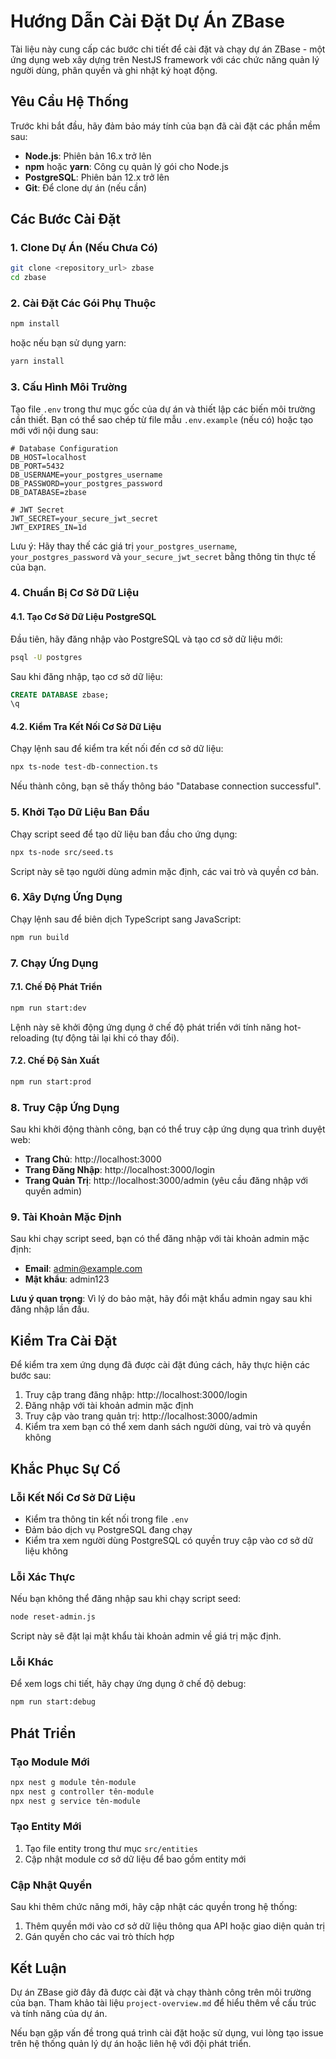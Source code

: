 # Hướng Dẫn Cài Đặt Dự Án ZBase

Tài liệu này cung cấp các bước chi tiết để cài đặt và chạy dự án ZBase - một ứng dụng web xây dựng trên NestJS framework với các chức năng quản lý người dùng, phân quyền và ghi nhật ký hoạt động.

## Yêu Cầu Hệ Thống

Trước khi bắt đầu, hãy đảm bảo máy tính của bạn đã cài đặt các phần mềm sau:

- **Node.js**: Phiên bản 16.x trở lên
- **npm** hoặc **yarn**: Công cụ quản lý gói cho Node.js
- **PostgreSQL**: Phiên bản 12.x trở lên
- **Git**: Để clone dự án (nếu cần)

## Các Bước Cài Đặt

### 1. Clone Dự Án (Nếu Chưa Có)

```bash
git clone <repository_url> zbase
cd zbase
```

### 2. Cài Đặt Các Gói Phụ Thuộc

```bash
npm install
```

hoặc nếu bạn sử dụng yarn:

```bash
yarn install
```

### 3. Cấu Hình Môi Trường

Tạo file `.env` trong thư mục gốc của dự án và thiết lập các biến môi trường cần thiết. Bạn có thể sao chép từ file mẫu `.env.example` (nếu có) hoặc tạo mới với nội dung sau:

```
# Database Configuration
DB_HOST=localhost
DB_PORT=5432
DB_USERNAME=your_postgres_username
DB_PASSWORD=your_postgres_password
DB_DATABASE=zbase

# JWT Secret
JWT_SECRET=your_secure_jwt_secret
JWT_EXPIRES_IN=1d
```

Lưu ý: Hãy thay thế các giá trị `your_postgres_username`, `your_postgres_password` và `your_secure_jwt_secret` bằng thông tin thực tế của bạn.

### 4. Chuẩn Bị Cơ Sở Dữ Liệu

#### 4.1. Tạo Cơ Sở Dữ Liệu PostgreSQL

Đầu tiên, hãy đăng nhập vào PostgreSQL và tạo cơ sở dữ liệu mới:

```bash
psql -U postgres
```

Sau khi đăng nhập, tạo cơ sở dữ liệu:

```sql
CREATE DATABASE zbase;
\q
```

#### 4.2. Kiểm Tra Kết Nối Cơ Sở Dữ Liệu

Chạy lệnh sau để kiểm tra kết nối đến cơ sở dữ liệu:

```bash
npx ts-node test-db-connection.ts
```

Nếu thành công, bạn sẽ thấy thông báo "Database connection successful".

### 5. Khởi Tạo Dữ Liệu Ban Đầu

Chạy script seed để tạo dữ liệu ban đầu cho ứng dụng:

```bash
npx ts-node src/seed.ts
```

Script này sẽ tạo người dùng admin mặc định, các vai trò và quyền cơ bản.

### 6. Xây Dựng Ứng Dụng

Chạy lệnh sau để biên dịch TypeScript sang JavaScript:

```bash
npm run build
```

### 7. Chạy Ứng Dụng

#### 7.1. Chế Độ Phát Triển

```bash
npm run start:dev
```

Lệnh này sẽ khởi động ứng dụng ở chế độ phát triển với tính năng hot-reloading (tự động tải lại khi có thay đổi).

#### 7.2. Chế Độ Sản Xuất

```bash
npm run start:prod
```

### 8. Truy Cập Ứng Dụng

Sau khi khởi động thành công, bạn có thể truy cập ứng dụng qua trình duyệt web:

- **Trang Chủ**: http://localhost:3000
- **Trang Đăng Nhập**: http://localhost:3000/login
- **Trang Quản Trị**: http://localhost:3000/admin (yêu cầu đăng nhập với quyền admin)

### 9. Tài Khoản Mặc Định

Sau khi chạy script seed, bạn có thể đăng nhập với tài khoản admin mặc định:

- **Email**: admin@example.com
- **Mật khẩu**: admin123

**Lưu ý quan trọng**: Vì lý do bảo mật, hãy đổi mật khẩu admin ngay sau khi đăng nhập lần đầu.

## Kiểm Tra Cài Đặt

Để kiểm tra xem ứng dụng đã được cài đặt đúng cách, hãy thực hiện các bước sau:

1. Truy cập trang đăng nhập: http://localhost:3000/login
2. Đăng nhập với tài khoản admin mặc định
3. Truy cập vào trang quản trị: http://localhost:3000/admin
4. Kiểm tra xem bạn có thể xem danh sách người dùng, vai trò và quyền không

## Khắc Phục Sự Cố

### Lỗi Kết Nối Cơ Sở Dữ Liệu

- Kiểm tra thông tin kết nối trong file `.env`
- Đảm bảo dịch vụ PostgreSQL đang chạy
- Kiểm tra xem người dùng PostgreSQL có quyền truy cập vào cơ sở dữ liệu không

### Lỗi Xác Thực

Nếu bạn không thể đăng nhập sau khi chạy script seed:

```bash
node reset-admin.js
```

Script này sẽ đặt lại mật khẩu tài khoản admin về giá trị mặc định.

### Lỗi Khác

Để xem logs chi tiết, hãy chạy ứng dụng ở chế độ debug:

```bash
npm run start:debug
```

## Phát Triển

### Tạo Module Mới

```bash
npx nest g module tên-module
npx nest g controller tên-module
npx nest g service tên-module
```

### Tạo Entity Mới

1. Tạo file entity trong thư mục `src/entities`
2. Cập nhật module cơ sở dữ liệu để bao gồm entity mới

### Cập Nhật Quyền

Sau khi thêm chức năng mới, hãy cập nhật các quyền trong hệ thống:

1. Thêm quyền mới vào cơ sở dữ liệu thông qua API hoặc giao diện quản trị
2. Gán quyền cho các vai trò thích hợp

## Kết Luận

Dự án ZBase giờ đây đã được cài đặt và chạy thành công trên môi trường của bạn. Tham khảo tài liệu `project-overview.md` để hiểu thêm về cấu trúc và tính năng của dự án.

Nếu bạn gặp vấn đề trong quá trình cài đặt hoặc sử dụng, vui lòng tạo issue trên hệ thống quản lý dự án hoặc liên hệ với đội phát triển.